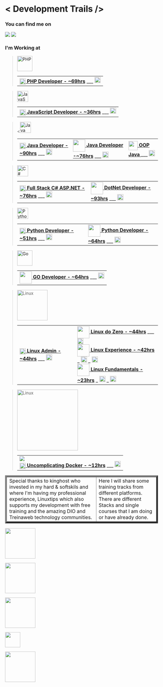 # < Development Trails />

<!--linkedin-->
### You can find me on 
<a href="https://www.linkedin.com/in/icsalgado/" align="center"><img src="https://img.shields.io/badge/LinkedIn-0077B5?style=for-the-badge&logo=linkedin&logoColor=white" ></a>
<a href="https://www.instagram.com/iuricomi/" align="center"><img src="https://img.shields.io/badge/Instagram-E4405F?style=for-the-badge&logo=instagram&logoColor=white" ></a>

### I'm Working at

<!--PHP-->
> <a href="https://www.php.net/" target="_blank" rel="noreferrer"><img src="https://raw.githubusercontent.com/danielcranney/readme-generator/main/public/icons/skills/php-colored.svg" width="50" height="50" alt="PHP" /></a><table align="center">
        <td>
            <!--TREINAWEB-->
           <a href="https://www.treinaweb.com.br/formacao/desenvolvedor-php"><img src="https://www.treinaweb.com.br/assets/images/favicon-32x32.png" width="20px" align="center"> <b>PHP Developer - ~69hrs</b></a> ___ <a href="https://github.com/icsalgado/tracks/tree/master/TREINAWEB_DevPHP"><img src="https://cdn-icons-png.flaticon.com/512/8481/8481952.png" width="20px"></a> 
        </td>
    </table>

<!--JAVASCRIPT-->
> <a href="https://developer.mozilla.org/en-US/docs/Web/JavaScript" target="_blank" rel="noreferrer"><img src="https://raw.githubusercontent.com/danielcranney/readme-generator/main/public/icons/skills/javascript-colored.svg" width="36" height="36" alt="JavaScript" /></a><table align="center">
        <td>
            <!--TREINAWEB-->
           <a href="https://www.treinaweb.com.br/formacao/desenvolvedor-javascript"><img src="https://www.treinaweb.com.br/assets/images/favicon-32x32.png" width="20px" align="center"> <b>JavaScript Developer - ~36hrs</b></a> ___ <a href="https://github.com/icsalgado/tracks/tree/master/TREINAWEB_DevJavascript"><img src="https://cdn-icons-png.flaticon.com/512/8481/8481952.png" width="20px"></a> 
        </td>
    </table>

<!--JAVA-->
> <<a href="https://www.oracle.com/java/" target="_blank" rel="noreferrer"><img src="https://raw.githubusercontent.com/danielcranney/readme-generator/main/public/icons/skills/java-colored.svg" width="36" height="36" alt="Java" /></a><table align="center">
        <td>
            <!--TREINAWEB-->
           <a href="https://www.treinaweb.com.br/formacao/desenvolvedor-java"><img src="https://www.treinaweb.com.br/assets/images/favicon-32x32.png" width="20px" align="center"> <b>Java Developer - ~90hrs</b></a> ___ <a href="https://github.com/icsalgado/tracks/tree/master/TREINAWEB_DevJava"><img src="https://cdn-icons-png.flaticon.com/512/8481/8481952.png" width="20px"></a> 
        </td>
        <td>
            <!--DIO-->
            <a href="https://www.dio.me/en/catalog?careerId=1b73eec2-c27b-4820-8e79-8238c93a5224"><img src="https://hermes.digitalinnovation.one/assets/diome/logo-full.svg" width="40px" align="center"> <b>Java Developer -~76hrs</b></a> ___ <a href="https://github.com/icsalgado/tracks/tree/master/DIO_FormacaoJavaDeveloper"><img src="https://cdn-icons-png.flaticon.com/512/8481/8481952.png" width="20px"></a>
        </td>
        <td>
            <!--CAPGEMINI START-->
            <a href="https://startcapgemini.com.br/"><img src="https://www.capgemini.com/br-pt/wp-content/themes/capgemini-komposite/assets/images/favicon.ico" width="30px" align="center"> <b>OOP Java </b></a> ___ <a href="https://github.com/icsalgado/tracks/tree/master/CAPGEMINI_Start/LP3"><img src="https://cdn-icons-png.flaticon.com/512/8481/8481952.png" width="20px"></a>
        </td>
    </table>

<!--C# DotNet-->
> <a href="https://docs.microsoft.com/en-us/dotnet/csharp/" target="_blank" rel="noreferrer"><img src="https://raw.githubusercontent.com/danielcranney/readme-generator/main/public/icons/skills/csharp-colored.svg" width="36" height="36" alt="C#" /></a><table align="center">
        <td>
            <!--TREINAWEB-->
           <a href="https://www.treinaweb.com.br/formacao/desenvolvedor-c-e-aspnet-framework-full-stack"><img src="https://www.treinaweb.com.br/assets/images/favicon-32x32.png" width="20px" align="center"> <b>Full Stack C# ASP.NET - ~76hrs</b></a> ___ <a href="https://github.com/icsalgado/tracks/tree/master/TREINAWEB_DevC%23AspNet"><img src="https://cdn-icons-png.flaticon.com/512/8481/8481952.png" width="20px"></a> 
        </td>
        <td>
            <!--DIO-->
            <a href="https://www.dio.me/en/catalog?careerId=1b73eec2-c27b-4820-8e79-8238c93a5224"><img src="https://hermes.digitalinnovation.one/assets/diome/logo-full.svg" width="40px" align="center"> <b>DotNet Developer - ~93hrs</b></a> ___ <a href="https://github.com/icsalgado/tracks/tree/master/DIO_Formacao.NetDeveloper"><img src="https://cdn-icons-png.flaticon.com/512/8481/8481952.png" width="20px"></a>
        </td>
    </table>

<!--PYTHON-->
> <a href="https://www.python.org/" target="_blank" rel="noreferrer"><img src="https://raw.githubusercontent.com/danielcranney/readme-generator/main/public/icons/skills/python-colored.svg" width="36" height="36" alt="Python" /></a><table align="center">
        <td>
            <!--TREINAWEB-->
           <a href="https://www.treinaweb.com.br/formacao/desenvolvedor-python"><img src="https://www.treinaweb.com.br/assets/images/favicon-32x32.png" width="20px" align="center"> <b>Python Developer - ~51hrs</b></a> ___ <a href="https://github.com/icsalgado/tracks/tree/master/TREINAWEB_DevPython"><img src="https://cdn-icons-png.flaticon.com/512/8481/8481952.png" width="20px"></a> 
        </td>
        <td>
            <!--DIO-->
            <a href="https://www.dio.me/en/catalog?careerId=1b73eec2-c27b-4820-8e79-8238c93a5224"><img src="https://hermes.digitalinnovation.one/assets/diome/logo-full.svg" width="40px" align="center"> <b>Python Developer - ~64hrs</b></a> ___ <a href="https://github.com/icsalgado/tracks/tree/master/DIO_FormacaoPythonDeveloper"><img src="https://cdn-icons-png.flaticon.com/512/8481/8481952.png" width="20px"></a>
        </td>
    </table>

<!--GOLANG-->
> <a href="https://go.dev/doc/" target="_blank" rel="noreferrer"><img src="https://raw.githubusercontent.com/danielcranney/readme-generator/main/public/icons/skills/go-colored.svg" width="50" height="50" alt="Go" /></a><table align="center">
        <td>
            <!--DIO-->
            <a href="https://www.dio.me/en/catalog?careerId=1b73eec2-c27b-4820-8e79-8238c93a5224"><img src="https://hermes.digitalinnovation.one/assets/diome/logo-full.svg" width="40px" align="center"> <b>GO Developer - ~64hrs</b></a> ___ <a href="https://github.com/icsalgado/tracks/tree/master/DIO_FormacaoGoDeveloper"><img src="https://cdn-icons-png.flaticon.com/512/8481/8481952.png" width="20px"></a>
        </td>
    </table>

<!--Linux-->
> <img src="https://img.shields.io/badge/Linux-E34F26?style=for-the-badge&logo=linux&logoColor=black" width="100" alt="Linux" /><table align="center">
        <td>
            <!--LINUXTIPS-->
            <a href="https://www.linuxtips.io/course/linux-admin"><img src="https://yt3.googleusercontent.com/y18UK_vKVewxOunJNIIrvRGxk80aojz5yliXDY6HqbzKnTpvpx2Yn9fM95Pej1SalzYPJMLkUKc=s900-c-k-c0x00ffffff-no-rj" width="20px" align="center"> <b>Linux Admin - ~44hrs</b></a> ___ <a href="https://github.com/icsalgado/tracks/tree/master/LINUXTIPS_LinuxAdmin"><img src="https://cdn-icons-png.flaticon.com/512/8481/8481952.png" width="20px"></a>
        </td>
        <td>
            <!--DIO-->
            <a href="hhttps://www.dio.me/en/catalog?search=linux&skill=fa90d9c3-dd68-420a-9fb0-37000b46e811"><img src="https://hermes.digitalinnovation.one/assets/diome/logo-full.svg" width="40px" align="center"> <b>Linux do Zero - ~44hrs</b></a> ___ <a href="https://github.com/icsalgado/tracks/tree/master/DIO_LinuxDoZero"><img src="https://cdn-icons-png.flaticon.com/512/8481/8481952.png" width="20px"></a>
            <br>
            <a href="hhttps://www.dio.me/en/catalog?search=linux&skill=fa90d9c3-dd68-420a-9fb0-37000b46e811"><img src="https://hermes.digitalinnovation.one/assets/diome/logo-full.svg" width="40px" align="center"> <b>Linux Experience - ~42hrs</b></a> _ <a href="https://www.dio.me/certificate/68F781C3"><img src="https://cdn-icons-png.flaticon.com/512/1064/1064671.png" width="20px"></a> _ <a href="https://github.com/icsalgado/tracks/tree/master/DIO_LinuxExperience"><img src="https://cdn-icons-png.flaticon.com/512/8481/8481952.png" width="20px"></a>
            <br>
            <a href="hhttps://www.dio.me/en/catalog?search=linux&skill=fa90d9c3-dd68-420a-9fb0-37000b46e811"><img src="https://hermes.digitalinnovation.one/assets/diome/logo-full.svg" width="40px" align="center"> <b>Linux Fundamentals - ~23hrs</b></a> _ <a href="https://www.dio.me/certificate/ECCEC4B9"><img src="https://cdn-icons-png.flaticon.com/512/1064/1064671.png" width="20px"></a> _ <a href="https://github.com/icsalgado/tracks/tree/master/DIO_LinuxFundamentals"><img src="https://cdn-icons-png.flaticon.com/512/8481/8481952.png" width="20px"></a>
        </td>
    </table>

<!--Linux-->
> <img src="https://img.shields.io/badge/DEVOPS-SRE--CLOUD--SECURITY-GREEN" width="200" alt="Linux" /><table align="center">
        <td>
            <!--LINUXTIPS-->
            <img src="https://img.shields.io/badge/Docker-2496ED?style=for-the-badge&logo=docker&logoColor=white" align="center">
            <br>
            <a href="https://www.linuxtips.io/course/descomplicando-o-docker"><img src="https://yt3.googleusercontent.com/y18UK_vKVewxOunJNIIrvRGxk80aojz5yliXDY6HqbzKnTpvpx2Yn9fM95Pej1SalzYPJMLkUKc=s900-c-k-c0x00ffffff-no-rj" width="20px" align="center"> <b>Uncomplicating Docker - ~12hrs</b></a> ___ <a href="https://github.com/icsalgado/tracks/tree/master/LINUXTIPS_DescomplicandoDocker"><img src="https://cdn-icons-png.flaticon.com/512/8481/8481952.png" width="20px"></a>
        </td>
    </table>

<table border="5px">
    <td>
        Special thanks to kinghost who invested in my hard & softskils and where I'm having my professional experience, Linuxtips which also supports my development with free training and the amazing DIO and Treinaweb technology communities.
    </td>
    <td>
        Here I will share some training tracks from different platforms. There are different Stacks and single courses that I am doing or have already done.
    </td>
</table>

<a href="https://king.host/"><img src="https://upload.wikimedia.org/wikipedia/commons/thumb/e/e1/KingHost-logo.svg/512px-KingHost-logo.svg.png" width="100px" align="center"></a>


<a href="https://www.linuxtips.io/home"><img src="https://lwfiles.mycourse.app/633c72fac8c963ec854a3950-public/4bd40f95b2194780fb1fcc79b4aea790.png" width="100px" align="center"></a>

<a href="https://www.treinaweb.com.br/"><img src="https://www.treinaweb.com.br/assets/images/treinaweb-logo@2x.webp" width="100px" align="center"></a>

<a href="https://www.dio.me/sign-in"><img src="https://hermes.digitalinnovation.one/assets/diome/logo-full.svg" width="50px" align="center"></a>

<a href="http://capgeminischool.brazilsouth.cloudapp.azure.com/login/"><img src="https://www.capgemini.com/br-pt/wp-content/themes/capgemini-komposite/assets/images/logo.svg" width="100px" align="center"></a>